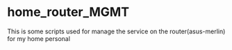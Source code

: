 # home_router_MGMT
This is some scripts used for manage the service on the router(asus-merlin) for my home personal
